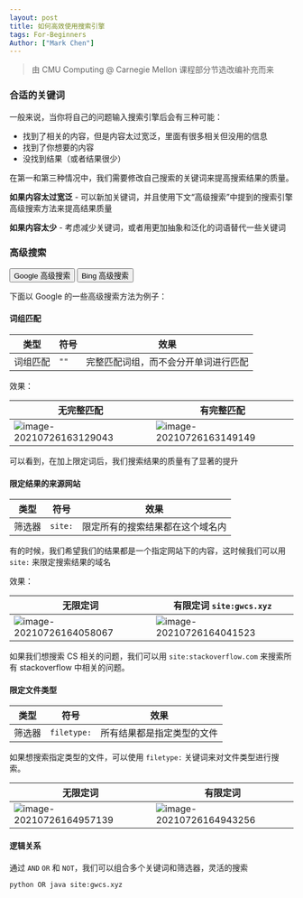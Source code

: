 ```yaml
---
layout: post
title: 如何高效使用搜索引擎
tags: For-Beginners
Author: ["Mark Chen"]
---
```


> 由 CMU Computing @ Carnegie Mellon 课程部分节选改编补充而来

### 合适的关键词

一般来说，当你将自己的问题输入搜索引擎后会有三种可能：

* 找到了相关的内容，但是内容太过宽泛，里面有很多相关但没用的信息
* 找到了你想要的内容
* 没找到结果（或者结果很少）

在第一和第三种情况中，我们需要修改自己搜索的关键词来提高搜索结果的质量。

**如果内容太过宽泛** - 可以新加关键词，并且使用下文“高级搜索”中提到的搜索引擎高级搜索方法来提高结果质量

**如果内容太少** - 考虑减少关键词，或者用更加抽象和泛化的词语替代一些关键词

### 高级搜索

<div class="info button-box">
    <button class="main-button" onclick="window.location.href='https://support.google.com/websearch/answer/2466433'">Google 高级搜索</button>
    <button class="main-button" onclick="window.location.href='http://help.bing.microsoft.com/#apex/18/en-us/10002/-1'">Bing 高级搜索</button>
</div>

下面以 Google 的一些高级搜索方法为例子：

#### 词组匹配

| 类型     | 符号 | 效果                                 |
| -------- | ---- | ------------------------------------ |
| 词组匹配 | `""` | 完整匹配词组，而不会分开单词进行匹配 |

效果：

| 无完整匹配                                                   | 有完整匹配                                                   |
| ------------------------------------------------------------ | ------------------------------------------------------------ |
| ![image-20210726163129043](http://markdown-img-1304853431.cosgz.myqcloud.com/20210726163136.png) | ![image-20210726163149149](http://markdown-img-1304853431.cosgz.myqcloud.com/20210726163149.png) |

可以看到，在加上限定词后，我们搜索结果的质量有了显著的提升

#### 限定结果的来源网站

| 类型   | 符号    | 效果                             |
| ------ | ------- | -------------------------------- |
| 筛选器 | `site:` | 限定所有的搜索结果都在这个域名内 |

有的时候，我们希望我们的结果都是一个指定网站下的内容，这时候我们可以用 `site:` 来限定搜索结果的域名

效果：

| 无限定词                                                     | 有限定词 `site:gwcs.xyz`                                     |
| ------------------------------------------------------------ | ------------------------------------------------------------ |
| ![image-20210726164058067](http://markdown-img-1304853431.cosgz.myqcloud.com/20210726164058.png) | ![image-20210726164041523](http://markdown-img-1304853431.cosgz.myqcloud.com/20210726164041.png) |

如果我们想搜索 CS 相关的问题，我们可以用 `site:stackoverflow.com` 来搜索所有 stackoverflow 中相关的问题。

#### 限定文件类型

| 类型   | 符号        | 效果                       |
| ------ | ----------- | -------------------------- |
| 筛选器 | `filetype:` | 所有结果都是指定类型的文件 |

如果想搜索指定类型的文件，可以使用 `filetype:` 关键词来对文件类型进行搜索。

| 无限定词                                                     | 有限定词                                                     |
| ------------------------------------------------------------ | ------------------------------------------------------------ |
| ![image-20210726164957139](http://markdown-img-1304853431.cosgz.myqcloud.com/20210726164957.png) | ![image-20210726164943256](http://markdown-img-1304853431.cosgz.myqcloud.com/20210726164943.png) |

#### 逻辑关系

通过 `AND` `OR` 和 `NOT`，我们可以组合多个关键词和筛选器，灵活的搜索

```
python OR java site:gwcs.xyz
```

